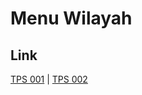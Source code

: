 # Menu Wilayah

## Link

[TPS 001](https://github.com/gigit-pemilu/pemilu-2024-75-gorontalo/tree/main/pileg-dpr/hitung-suara/sub/75-gorontalo/sub/05-gorontalo-utara/sub/06-gentuma-raya/sub/2007-nanati-jaya/sub/001-tps)
 | 
[TPS 002](https://github.com/gigit-pemilu/pemilu-2024-75-gorontalo/tree/main/pileg-dpr/hitung-suara/sub/75-gorontalo/sub/05-gorontalo-utara/sub/06-gentuma-raya/sub/2007-nanati-jaya/sub/002-tps)

